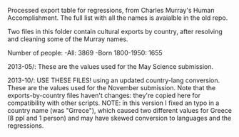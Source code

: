 Processed export table for regressions, from Charles Murray's Human Accomplishment. The full list with all the names is avaialble in the old repo.

Two files in this folder contain cultural exports by country, after resolving and cleaning some of the Murray names.

Number of people:
-All: 3869
-Born 1800-1950: 1655

2013-05/: These are the values used for the May Science submission.

2013-10/: USE THESE FILES! using an updated country-lang conversion. These are the values used for the November submission. Note that the exports-by-country files haven't changes: they're copied here for compatibility with other scripts. 
NOTE: in this version I fixed an typo in a country name (was "Grrece"), which caused two different values for Greece (8 ppl and 1 person) and may have skewed conversion to languages and the regressions.
 
